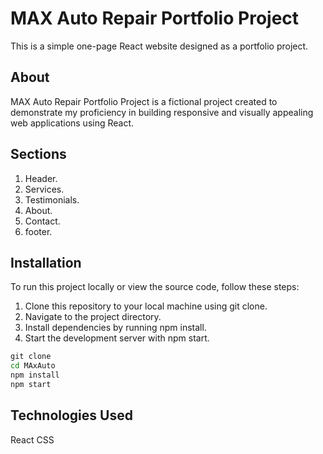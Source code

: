 # MAX Auto Repair Portfolio Project

This is a simple one-page React website designed as a portfolio project.

## About
MAX Auto Repair Portfolio Project is a fictional project created to demonstrate my proficiency in building responsive and visually appealing web applications using React. 

## Sections
1. Header.
2. Services.
3. Testimonials.
4. About.
5. Contact.
6. footer.

## Installation
To run this project locally or view the source code, follow these steps:

1. Clone this repository to your local machine using git clone.
2. Navigate to the project directory.
3. Install dependencies by running npm install.
4. Start the development server with npm start.

```bat
git clone 
cd MAxAuto
npm install
npm start
```


## Technologies Used
React
CSS

